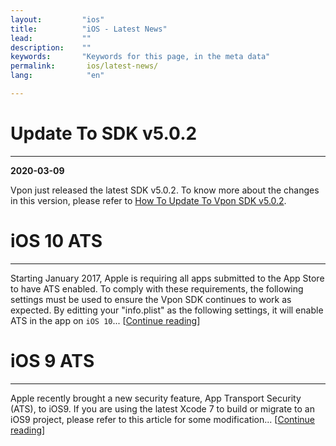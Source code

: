 ```yaml
---
layout:         "ios"
title:          "iOS - Latest News"
lead:           ""
description:    ""
keywords:       "Keywords for this page, in the meta data"
permalink:       ios/latest-news/
lang:            "en"

---
```


# Update To SDK v5.0.2
---

**2020-03-09**

Vpon just released the latest SDK v5.0.2. To know more about the changes in this version, please refer to [How To Update To Vpon SDK v5.0.2].


# iOS 10 ATS
---
Starting January 2017, Apple is requiring all apps submitted to the App Store to have ATS enabled. To comply with these requirements, the following settings must be used to ensure the Vpon SDK continues to work as expected. By editting your "info.plist" as the following settings, it will enable ATS in the app on `iOS 10`... [[Continue reading](ios10ats)]


# iOS 9 ATS
---
Apple recently brought a new security feature, App Transport Security (ATS), to iOS9. If you are using the latest Xcode 7 to build or migrate to an iOS9 project, please refer to this article for some modification... [[Continue reading](ios9ats)]

[How To Update To Vpon SDK v5.0.2]: update-to-SDK5_0_2